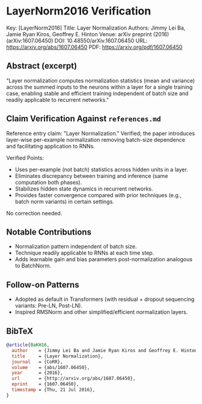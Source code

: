 # LayerNorm2016 Verification

Key: [LayerNorm2016]
Title: Layer Normalization
Authors: Jimmy Lei Ba, Jamie Ryan Kiros, Geoffrey E. Hinton
Venue: arXiv preprint (2016) (arXiv:1607.06450)
DOI: 10.48550/arXiv.1607.06450
URL: <https://arxiv.org/abs/1607.06450>
PDF: <https://arxiv.org/pdf/1607.06450>

## Abstract (excerpt)

"Layer normalization computes normalization statistics (mean and variance) across the summed inputs to the neurons within a layer for a single training case, enabling stable and efficient training independent of batch size and readily applicable to recurrent networks."

## Claim Verification Against `references.md`

Reference entry claim: "Layer Normalization." Verified; the paper introduces layer-wise per-example normalization removing batch-size dependence and facilitating application to RNNs.

Verified Points:

- Uses per-example (not batch) statistics across hidden units in a layer.
- Eliminates discrepancy between training and inference (same computation both phases).
- Stabilizes hidden state dynamics in recurrent networks.
- Provides faster convergence compared with prior techniques (e.g., batch norm variants) in certain settings.

No correction needed.

## Notable Contributions

- Normalization pattern independent of batch size.
- Technique readily applicable to RNNs at each time step.
- Adds learnable gain and bias parameters post-normalization analogous to BatchNorm.

## Follow-on Patterns

- Adopted as default in Transformers (with residual + dropout sequencing variants: Pre-LN, Post-LN).
- Inspired RMSNorm and other simplified/efficient normalization layers.

## BibTeX

```bibtex
@article{BaKH16,
  author    = {Jimmy Lei Ba and Jamie Ryan Kiros and Geoffrey E. Hinton},
  title     = {Layer Normalization},
  journal   = {CoRR},
  volume    = {abs/1607.06450},
  year      = {2016},
  url       = {http://arxiv.org/abs/1607.06450},
  eprint    = {1607.06450},
  timestamp = {Thu, 21 Jul 2016},
}
```
